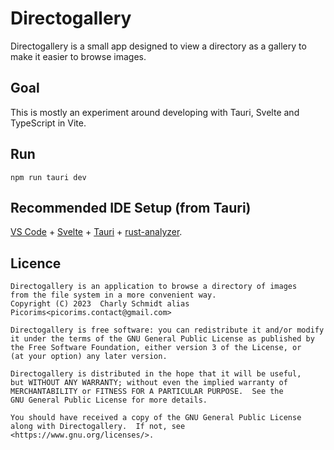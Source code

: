 # Directogallery

Directogallery is a small app designed to view a directory as a gallery to make it easier to browse images.

## Goal

This is mostly an experiment around developing with Tauri, Svelte and TypeScript in Vite.

## Run

```
npm run tauri dev
```

## Recommended IDE Setup (from Tauri)

[VS Code](https://code.visualstudio.com/) + [Svelte](https://marketplace.visualstudio.com/items?itemName=svelte.svelte-vscode) + [Tauri](https://marketplace.visualstudio.com/items?itemName=tauri-apps.tauri-vscode) + [rust-analyzer](https://marketplace.visualstudio.com/items?itemName=rust-lang.rust-analyzer).

## Licence
```
Directogallery is an application to browse a directory of images
from the file system in a more convenient way.
Copyright (C) 2023  Charly Schmidt alias Picorims<picorims.contact@gmail.com>

Directogallery is free software: you can redistribute it and/or modify
it under the terms of the GNU General Public License as published by
the Free Software Foundation, either version 3 of the License, or
(at your option) any later version.

Directogallery is distributed in the hope that it will be useful,
but WITHOUT ANY WARRANTY; without even the implied warranty of
MERCHANTABILITY or FITNESS FOR A PARTICULAR PURPOSE.  See the
GNU General Public License for more details.

You should have received a copy of the GNU General Public License
along with Directogallery.  If not, see <https://www.gnu.org/licenses/>.
```